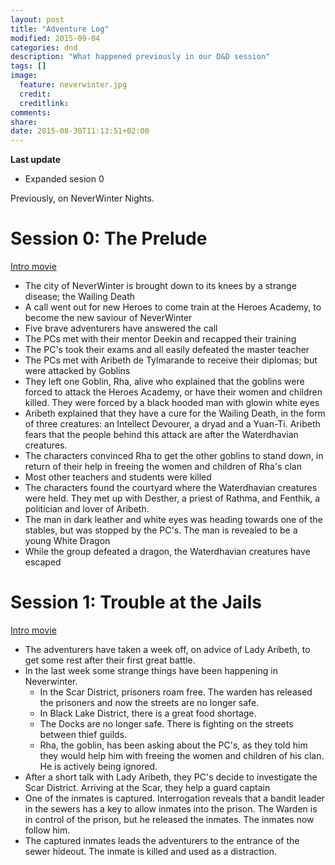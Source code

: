 ```yaml
---
layout: post
title: "Adventure Log"
modified: 2015-09-04
categories: dnd
description: "What happened previously in our D&D session"
tags: []
image:
  feature: neverwinter.jpg
  credit:
  creditlink:
comments:
share:
date: 2015-08-30T11:13:51+02:00
---
```


**Last update**

- Expanded sesion 0

Previously, on NeverWinter Nights.

# Session 0: The Prelude

[Intro movie](https://youtu.be/-0qA7n4-E-Y?list=PL5U1SRexN7RUzwjvhTESUq0Q-yH4O8QF2)

 - The city of NeverWinter is brought down to its knees by a strange disease; the Wailing Death
 - A call went out for new Heroes to come train at the Heroes Academy, to become the new saviour of NeverWinter
 - Five brave adventurers have answered the call
 - The PCs met with their mentor Deekin and recapped their training 
 - The PC's took their exams and all easily defeated the master teacher
 - The PCs met with Aribeth de Tylmarande to receive their diplomas; but were attacked by Goblins
 - They left one Goblin, Rha, alive who explained that the goblins were forced to attack the Heroes Academy, or have their women and children killed. They were forced by a black hooded man with glowin white eyes 
 - Aribeth explained that they have a cure for the Wailing Death, in the form of three creatures: an Intellect Devourer, a dryad and a Yuan-Ti. Aribeth fears that the people behind this attack are after the Waterdhavian creatures.
 - The characters convinced Rha to get the other goblins to stand down, in return of their help in freeing the women and children of Rha's clan
 - Most other teachers and students were killed
 - The characters found the courtyard where the Waterdhavian creatures were held. They met up with Desther, a priest of Rathma, and Fenthik, a politician and lover of Aribeth.
 - The man in dark leather and white eyes was heading towards one of the stables, but was stopped by the PC's. The man is revealed to be a young White Dragon
 - While the group defeated a dragon, the Waterdhavian creatures have escaped 
 
 # Session 1: Trouble at the Jails

[Intro movie](https://youtu.be/N8TUJELMwIo?list=PL5U1SRexN7RUzwjvhTESUq0Q-yH4O8QF2)

- The adventurers have taken a week off, on advice of Lady Aribeth, to get some rest after their first great battle.
- In the last week some strange things have been happening in Neverwinter.
    - In the Scar District, prisoners roam free. The warden has released the prisoners and now the streets are no longer safe.
    - In Black Lake District, there is a great food shortage. 
    - The Docks are no longer safe. There is fighting on the streets between thief guilds.
    - Rha, the goblin, has been asking about the PC's, as they told him they would help him with freeing the women and children of his clan. He is actively being ignored.
- After a short talk with Lady Aribeth, they PC's decide to investigate the Scar District. Arriving at the Scar, they help a guard captain
- One of the inmates is captured. Interrogation reveals that a bandit leader in the sewers has a key to allow inmates into the prison. The Warden is in control of the prison, but he released the inmates. The inmates now follow him.
- The captured inmates leads the adventurers to the entrance of the sewer hideout. The inmate is killed and used as a distraction.
